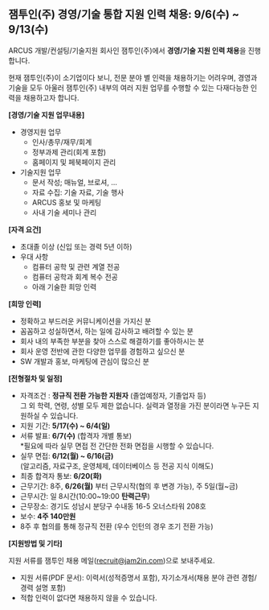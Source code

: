 ## 잼투인(주) 경영/기술 통합 지원 인력 채용: 9/6(수) ~ 9/13(수)

ARCUS 개발/컨설팅/기술지원 회사인 잼투인(주)에서 **경영/기술 지원 인력 채용**을 진행합니다.

현재 잼투인(주)이 소기업이다 보니, 전문 분야 별 인력을 채용하기는 어려우며,
경영과 기술을 모두 아울러
잼투인(주) 내부의 여러 지원 업무를 수행할 수 있는 다재다능한 인력을 채용하고자 합니다.

**[경영/기술 지원 업무내용]**

- 경영지원 업무
   - 인사/총무/재무/회계
   - 정부과제 관리(회계 포함)
   - 홈페이지 및 페북페이지 관리
- 기술지원 업무
  - 문서 작성; 매뉴얼, 브로셔, ...
  - 자료 수집: 기술 자료, 기술 행사
  - ARCUS 홍보 및 마케팅
  - 사내 기술 세미나 관리

**[자격 요건]**

- 초대졸 이상 (신입 또는 경력 5년 이하)
- 우대 사항
   - 컴퓨터 공학 및 관련 계열 전공
   - 컴퓨터 공학과 회계 복수 전공
   - 아래 기술한 희망 인력

**[희망 인력]**

- 정확하고 부드러운 커뮤니케이션을 가지신 분
- 꼼꼼하고 성실하면서, 하는 일에 감사하고  배려할 수 있는 분
- 회사 내의 부족한 부분을 찾아 스스로 해결하기를 좋아하시는 분
- 회사 운영 전반에 관한 다양한 업무를 경험하고 싶으신 분
- SW 개발과 홍보, 마케팅에 관심이 많으신 분

**[전형절차 및 일정]**

- 자격조건 : **정규직 전환 가능한 지원자** (졸업예정자, 기졸업자 등)  
그 외 학력, 연령, 성별 모두 제한 없습니다. 실력과 열정을 가진 분이라면 누구든 지원하실 수 있습니다.
- 지원 기간: **5/17(수) ~ 6/4(일)**
- 서류 발표: **6/7(수)** (합격자 개별 통보)  
*필요에 따라 실무 면접 전 간단한 전화 면접을 시행할 수 있습니다.
- 실무 면접: **6/12(월) ~ 6/16(금)**  
(알고리즘, 자료구조, 운영체제, 데이터베이스 등 전공 지식 이해도)
- 최종 합격자 통보: **6/20(화)**
- 근무기간: 8주, **6/26(월)** 부터 근무시작(협의 후 변경 가능), 주 5일(월~금)
- 근무시간: 일 8시간(10:00~19:00 **탄력근무**)
- 근무장소: 경기도 성남시 분당구 수내동 16-5 오너스타워 208호
- 보수: **4주 140만원**
- 8주 후 협의를 통해 정규직 전환 (우수 인턴의 경우 조기 전환 가능)

**[지원방법 및 기타]**

지원 서류를 잼투인 채용 메일(<recruit@jam2in.com>)으로 보내주세요.

- 지원 서류(PDF 문서): 이력서(성적증명서 포함), 자기소개서(채용 분야 관련 경험/경력 설명 포함)
- 적합 인력이 없다면 채용하지 않을 수 있습니다.
